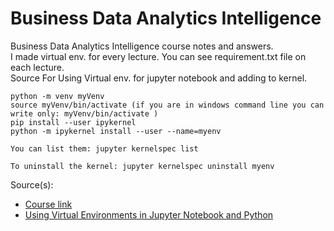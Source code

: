 # Business Data Analytics Intelligence
Business Data Analytics Intelligence course notes and answers.<br>
I made virtual env. for every lecture. You can see requirement.txt file on each lecture.<br>
Source For Using Virtual env. for jupyter notebook and adding to kernel.

```
python -m venv myVenv
source myVenv/bin/activate (if you are in windows command line you can write only: myVenv/bin/activate )
pip install --user ipykernel
python -m ipykernel install --user --name=myenv

You can list them: jupyter kernelspec list

To uninstall the kernel: jupyter kernelspec uninstall myenv
```


Source(s):<br>
- [Course link](https://www.udemy.com/course/business-data-analytics-intelligence-with-python/)
- [Using Virtual Environments in Jupyter Notebook and Python](https://janakiev.com/blog/jupyter-virtual-envs/)
